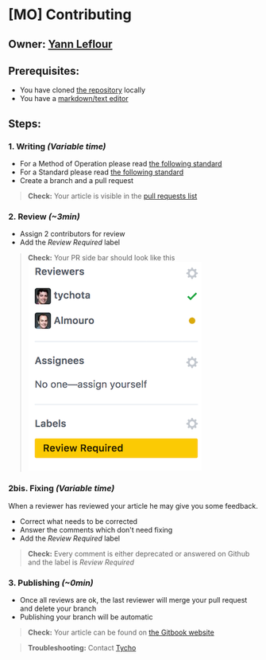 # [MO] Contributing

## Owner: [Yann Leflour](https://github.com/yleflour)

## Prerequisites:

- You have cloned [the repository](https://github.com/bamlab/dev-standards) locally
- You have a [markdown/text editor](/editors/vscode/setup-vscode.mo.md)

## Steps:

### 1. Writing *(Variable time)*

- For a Method of Operation please read [the following standard](/contributing/mo.s.md)
- For a Standard please read [the following standard](/contributing/standard.s.md)
- Create a branch and a pull request

> **Check:** Your article is visible in the [pull requests list](https://github.com/bamlab/dev-standards/pulls)

### 2. Review *(~3min)*

- Assign 2 contributors for review
- Add the *Review Required* label

> **Check:** Your PR side bar should look like this
> ![image](assets/PR.png)

### 2bis. Fixing *(Variable time)*

When a reviewer has reviewed your article he may give you some feedback.

- Correct what needs to be corrected
- Answer the comments which don't need fixing
- Add the *Review Required* label

> **Check:** Every comment is either deprecated or answered on Github and the label is *Review Required*

### 3. Publishing *(~0min)*

- Once all reviews are ok, the last reviewer will merge your pull request and delete your branch
- Publishing your branch will be automatic

> **Check:** Your article can be found on [the Gitbook website](https://bamtech.gitbooks.io/dev-standards/)

> **Troubleshooting:** Contact [Tycho](https://github.com/tychota)
